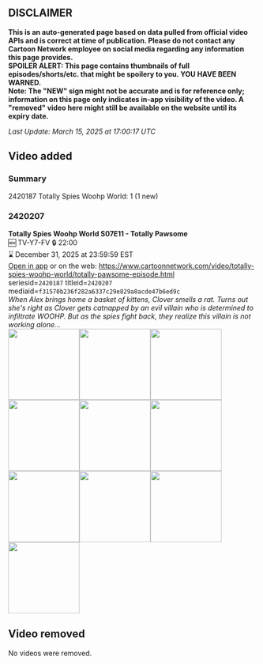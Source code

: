 ## DISCLAIMER
**This is an auto-generated page based on data pulled from official video APIs and is correct at time of publication. Please do not contact any Cartoon Network employee on social media regarding any information this page provides.**  
**SPOILER ALERT: This page contains thumbnails of full episodes/shorts/etc. that might be spoilery to you. YOU HAVE BEEN WARNED.**  
**Note: The "NEW" sign might not be accurate and is for reference only; information on this page only indicates in-app visibility of the video. A "removed" video here might still be available on the website until its expiry date.**  

_Last Update: March 15, 2025 at 17:00:17 UTC_
## Video added
### Summary
2420187 Totally Spies Woohp World: 1 (1 new)  
### 2420207
**Totally Spies Woohp World S07E11 - Totally Pawsome**  
🆕 TV-Y7-FV 🔒 22:00  
⌛ December 31, 2025 at 23:59:59 EST  
[Open in app](https://cnvideo.sercomkc.org/redirector.html?type=cnapp&seriesid=2420187&titleid=2420207&mediaid=f31570b236f282a6337c29e829a8acde47b6ed9c) or on the web: https://www.cartoonnetwork.com/video/totally-spies-woohp-world/totally-pawsome-episode.html  
seriesid=`2420187` titleid=`2420207` mediaid=`f31570b236f282a6337c29e829a8acde47b6ed9c`  
_When Alex brings home a basket of kittens, Clover smells a rat. Turns out she's right as Clover gets catnapped by an evil villain who is determined to infiltrate WOOHP. But as the spies fight back, they realize this villain is not working alone..._  
<a href="https://s3.amazonaws.com/cartoonorchestrator/2420207_001_1280x720.jpg"><img src="https://s3.amazonaws.com/cartoonorchestrator/2420207_001_640x360.jpg" height="144px" /></a><a href="https://s3.amazonaws.com/cartoonorchestrator/2420207_002_1280x720.jpg"><img src="https://s3.amazonaws.com/cartoonorchestrator/2420207_002_640x360.jpg" height="144px" /></a><a href="https://s3.amazonaws.com/cartoonorchestrator/2420207_003_1280x720.jpg"><img src="https://s3.amazonaws.com/cartoonorchestrator/2420207_003_640x360.jpg" height="144px" /></a><a href="https://s3.amazonaws.com/cartoonorchestrator/2420207_004_1280x720.jpg"><img src="https://s3.amazonaws.com/cartoonorchestrator/2420207_004_640x360.jpg" height="144px" /></a><a href="https://s3.amazonaws.com/cartoonorchestrator/2420207_005_1280x720.jpg"><img src="https://s3.amazonaws.com/cartoonorchestrator/2420207_005_640x360.jpg" height="144px" /></a><a href="https://s3.amazonaws.com/cartoonorchestrator/2420207_006_1280x720.jpg"><img src="https://s3.amazonaws.com/cartoonorchestrator/2420207_006_640x360.jpg" height="144px" /></a><a href="https://s3.amazonaws.com/cartoonorchestrator/2420207_007_1280x720.jpg"><img src="https://s3.amazonaws.com/cartoonorchestrator/2420207_007_640x360.jpg" height="144px" /></a><a href="https://s3.amazonaws.com/cartoonorchestrator/2420207_008_1280x720.jpg"><img src="https://s3.amazonaws.com/cartoonorchestrator/2420207_008_640x360.jpg" height="144px" /></a><a href="https://s3.amazonaws.com/cartoonorchestrator/2420207_009_1280x720.jpg"><img src="https://s3.amazonaws.com/cartoonorchestrator/2420207_009_640x360.jpg" height="144px" /></a><a href="https://s3.amazonaws.com/cartoonorchestrator/2420207_010_1280x720.jpg"><img src="https://s3.amazonaws.com/cartoonorchestrator/2420207_010_640x360.jpg" height="144px" /></a>
## Video removed
No videos were removed.  
